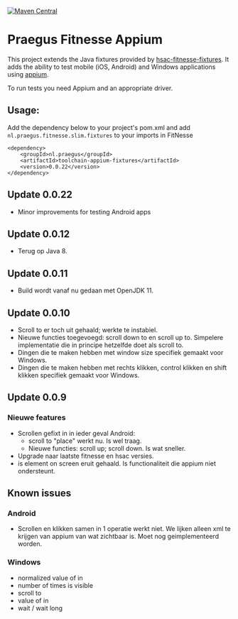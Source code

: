 [![Maven Central](https://img.shields.io/maven-central/v/nl.praegus/toolchain-appium-fixtures.svg?maxAge=21600)](https://mvnrepository.com/artifact/nl.praegus/toolchain-appium-fixtures)

# Praegus Fitnesse Appium

This project extends the Java fixtures provided by [hsac-fitnesse-fixtures](https://github.com/fhoeben/hsac-fitnesse-fixtures).
It adds the ability to test mobile (iOS, Android) and Windows applications using [appium](http://appium.io).

To run tests you need Appium and an appropriate driver.

## Usage:
Add the dependency below to your project's pom.xml and add `nl.praegus.fitnesse.slim.fixtures` to your imports in FitNesse

```
<dependency>
    <groupId>nl.praegus</groupId>
    <artifactId>toolchain-appium-fixtures</artifactId>
    <version>0.0.22</version>
</dependency>
```

## Update 0.0.22
- Minor improvements for testing Android apps

## Update 0.0.12
- Terug op Java 8.

## Update 0.0.11
- Build wordt vanaf nu gedaan met OpenJDK 11. 

## Update 0.0.10
- Scroll to er toch uit gehaald; werkte te instabiel.
- Nieuwe functies toegevoegd: scroll down to en scroll up to. Simpelere implementatie die in principe hetzelfde doet als scroll to.
- Dingen die te maken hebben met window size specifiek gemaakt voor Windows.
- Dingen die te maken hebben met rechts klikken, control klikken en shift klikken specifiek gemaakt voor Windows.

## Update 0.0.9

### Nieuwe features
- Scrollen gefixt in in ieder geval Android:
  - scroll to "place" werkt nu. Is wel traag. 
  - Nieuwe functies: scroll up; scroll down. Is wat sneller.
- Upgrade naar laatste fitnesse en hsac versies. 
- is element on screen eruit gehaald. Is functionaliteit die appium niet ondersteunt. 
 
## Known issues

### Android
- Scrollen en klikken samen in 1 operatie werkt niet. We lijken alleen xml te krijgen van appium van wat zichtbaar is. Moet nog geimplementeerd worden.

### Windows
- normalized value of in
- number of times is visible
- scroll to
- value of in
- wait / wait long
